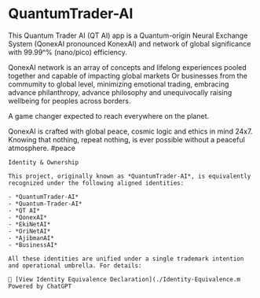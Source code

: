 # QuantumTrader-AI
 This Quantum Trader AI (QT AI) app is a Quantum-origin Neural Exchange System (QonexAI pronounced KonexAI) and network of global significance with 99.99ⁿ% (nano/pico) efficiency.
 
QonexAI network is an array of concepts and lifelong experiences pooled together and capable of impacting global markets Or businesses from the commumity to global level, minimizing emotional trading, embracing advance philanthropy, advance philosophy and unequivocally raising wellbeing for peoples across borders. 

A game changer expected to reach everywhere on the planet.
 
QonexAI is crafted with global peace, cosmic logic and ethics in mind 24x7. Knowing that nothing, repeat nothing, is ever possible without a peaceful atmosphere. #peace

```Ownership/Identity
Identity & Ownership

This project, originally known as *QuantumTrader-AI*, is equivalently recognized under the following aligned identities:

- *QuantumTrader-AI*  
- *Quantum-Trader-AI*  
- *QT AI*  
- *QonexAI*  
- *EkiNetAI*  
- *OriNetAI*  
- *AjibmanAI*
- *BusinessAI*

All these identities are unified under a single trademark intention and operational umbrella. For details:

📄 [View Identity Equivalence Declaration](./Identity-Equivalence.m
Powered by ChatGPT
```
